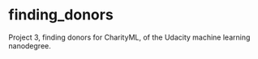 # finding_donors
Project 3, finding donors for CharityML, of the Udacity machine learning nanodegree.
